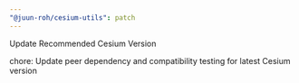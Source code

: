 ```yaml
---
"@juun-roh/cesium-utils": patch
---
```


Update Recommended Cesium Version

chore: Update peer dependency and compatibility testing for latest Cesium version
